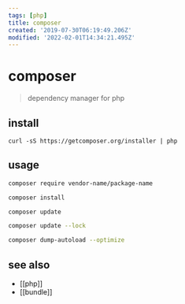 ```yaml
---
tags: [php]
title: composer
created: '2019-07-30T06:19:49.206Z'
modified: '2022-02-01T14:34:21.495Z'
---
```


# composer

> dependency manager for php 

## install

`curl -sS https://getcomposer.org/installer | php`

## usage

```sh
composer require vendor-name/package-name

composer install

composer update

composer update --lock

composer dump-autoload --optimize
```

## see also

- [[php]]
- [[bundle]]
